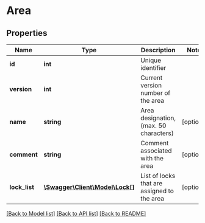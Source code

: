 # Area

## Properties
Name | Type | Description | Notes
------------ | ------------- | ------------- | -------------
**id** | **int** | Unique identifier | 
**version** | **int** | Current version number of the area | 
**name** | **string** | Area designation, (max. 50 characters) | [optional] 
**comment** | **string** | Comment associated with the area | [optional] 
**lock_list** | [**\Swagger\Client\Model\Lock[]**](Lock.md) | List of locks that are assigned to the area | [optional] 

[[Back to Model list]](../README.md#documentation-for-models) [[Back to API list]](../README.md#documentation-for-api-endpoints) [[Back to README]](../README.md)


